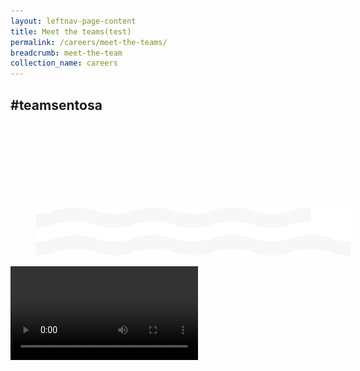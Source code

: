 ```yaml
---
layout: leftnav-page-content
title: Meet the teams(test)
permalink: /careers/meet-the-teams/
breadcrumb: meet-the-team
collection_name: careers
---
```

<div><h2>#teamsentosa</h2></div>  
<div class="row">
  <div class="col is-12">
	<figure style="position:relative;width:100%; height:60%;margin-top:30%;">
	<img src="../images/careers/wave.svg" style="position: scoll"/>
	</figure>
	<div class="hero-banner-parent">
	</div>
  </div>
</div>
  
  <video controls>
  <source src="video/test.mp4" type="video/mp4">
  Your browser does not support the video tag.
  </video>
